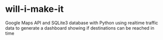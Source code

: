 # will-i-make-it
Google Maps API and SQLite3 database with Python using realtime traffic data to generate a dashboard showing if destinations can be reached in time
